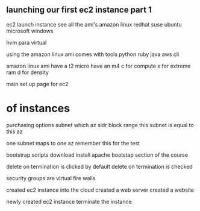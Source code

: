 launching our first ec2 instance part 1
------------------------------

ec2 launch instance 
see all the ami's
amazon linux 
redhat 
suse 
ubuntu
microsoft windows 

hvm 
para virtual

using the amazon linux ami 
comes with tools 
python 
ruby 
java 
aws cli 

amazon linux ami 
have a t2 micro have an m4 
c for compute 
x for extreme ram 
d for density 

main set up page for ec2 
# of instances 
purchasing options 
subnet which az
sidr block range 
this subnet is equal to this az 

one subnet maps to one az
    remember this for the test 

bootstrap scripts 
download install apache 
bootstap section 
    of the course 

delete on termination 
    is clicked 
    by default delete on termination is checked 

security groups are virtual fire walls 

created ec2 instance into the cloud 
created a web server 
created a website 

newly created ec2 instance 
terminate the instance 

